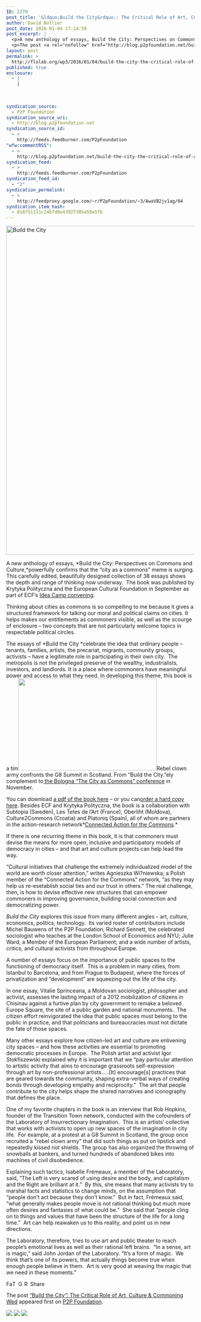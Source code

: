 ```yaml
---
ID: 2270
post_title: '&ldquo;Build the City&rdquo;: The Critical Role of Art, Culture &amp; Commoning Wed'
author: David Bollier
post_date: 2016-01-04 17:14:59
post_excerpt: |
  <p>A new anthology of essays, Build the City: Perspectives on Commons and Culture,powerfully confirms that the &ldquo;city as a commons&rdquo; meme is surging. This carefully edited, beautifully designed collection of 38 essays shows the depth and range of thinking now underway.&nbsp; The book was published by Krytyka Polityczna and the European Cultural Foundation in September [&hellip;]</p>
  <p>The post <a rel="nofollow" href="http://blog.p2pfoundation.net/build-the-city-the-critical-role-of-art-culture-commoning-wed-12232015-1602/2016/01/04">&ldquo;Build the City&rdquo;: The Critical Role of Art, Culture &amp; Commoning Wed</a> appeared first on <a rel="nofollow" href="http://blog.p2pfoundation.net/">P2P Foundation</a>.</p>
layout: post
permalink: >
  http://flolab.org/wp3/2016/01/04/build-the-city-the-critical-role-of-art-culture-commoning-wed/
published: true
enclosure:
  - |
    |
        
        
        
syndication_source:
  - P2P Foundation
syndication_source_uri:
  - http://blog.p2pfoundation.net
syndication_source_id:
  - >
    http://feeds.feedburner.com/P2pFoundation
"wfw:commentRSS":
  - >
    http://blog.p2pfoundation.net/build-the-city-the-critical-role-of-art-culture-commoning-wed-12232015-1602/2016/01/04/feed
syndication_feed:
  - >
    http://feeds.feedburner.com/P2pFoundation
syndication_feed_id:
  - "2"
syndication_permalink:
  - >
    http://feedproxy.google.com/~r/P2pFoundation/~3/AwaVB2jv1ag/04
syndication_item_hash:
  - 018751111c24bfd0e4392f38ba50a5fb
---
```

<img class="aligncenter wp-image-53261" src="http://blog.p2pfoundation.net/wp-content/uploads/Build-the-City.jpg" alt="Build the City" width="657" height="879" />

A new anthology of essays, *Build the City: Perspectives on Commons and Culture,*powerfully confirms that the “city as a commons” meme is surging. This carefully edited, beautifully designed collection of 38 essays shows the depth and range of thinking now underway.  The book was published by Krytyka Polityczna and the European Cultural Foundation in September as part of ECF’s [Idea Camp convening][1].

Thinking about cities as commons is so compelling to me because it gives a structured framework for talking our moral and political claims on cities. It helps makes our entitlements as commoners visible, as well as the scourge of enclosure – two concepts that are not particularly welcome topics in respectable political circles.

The essays of *Build the City *celebrate the idea that ordinary people – tenants, families, artists, the precariat, migrants, community groups, activists – have a legitimate role in participating in their own city.  The metropolis is not the privileged preserve of the wealthy, industrialists, investors, and landlords. It is a place where commoners have meaningful power and access to what they need. In developing this theme, this book is a tim<span class="image-caption-container image-caption-container-"><img class="caption border alignright" title="Rebel clown army confronts the G8 Summit in Scotland. From &quot;Build the City.&quot;" src="http://bollier.org/sites/default/files/resize/u6/Rebel%20clowns%20from%20Build%20the%20City-370x245.png" alt="" width="370" height="245" align="" /><span class="image-caption">Rebel clown army confronts the G8 Summit in Scotland. From “Build the City.”</span></span>ely complement to[ the Bologna “The City as Commons” conference][2] in November.

You can download [a pdf of the book here][3] – or you can[order a hard copy here][4]. Besides ECF and Krytyka Polityczna, the book is a collaboration with Subtopia (Sweden), Les Tetes de l’Art (France), Oberliht (Moldova), Culture2Commons (Croatia) and Platoniq (Spain), all of whom are partners in the action-research network*[Connected Action for the Commons][5].*

If there is one recurring theme in this book, it is that commoners must devise the means for more open, inclusive and participatory models of democracy in cities – and that art and culture projects can help lead the way.

“Cultural initiatives that challenge the extremely individualized model of the world are worth closer attention,” writes Agnieszka Wi?niewska, a Polish member of the “Connected Action for the Commons” network, “as they may help us re-esetablish social ties and our trust in others.” The real challenge, then, is how to devise effective new structures that can empower commoners in improving governance, building social connection and democratizing power.

*Build the City* explores this issue from many different angles – art, culture, economics, politics, technology.  Its varied roster of contributors include Michel Bauwens of the P2P Foundation; Richard Sennett, the celebrated sociologist who teaches at the London School of Economics and NYU; Julie Ward, a Member of the European Parliament; and a wide number of artists, critics, and cultural activists from throughout Europe.

A number of essays focus on the importance of public spaces to the functioning of democracy itself.  This is a problem in many cities, from Istanbul to Barcelona, and from Prague to Budapest, where the forces of privatization and “development” are squeezing out the life of the city.

In one essay, Vitalie Sprinceana, a Moldovan sociologist, philosopher and activist, assesses the lasting impact of a 2012 mobilization of citizens in Chisinau against a furtive plan by city government to remake a beloved Europe Square, the site of a public garden and national monuments.  The citizen effort reinvigorated the idea that public spaces must belong to the public in practice, and that politicians and bureaucracies must not dictate the fate of those spaces.

Many other essays explore how citizen-led art and culture are enlivening city spaces – and how these activities are essential to promoting democratic processes in Europe.  The Polish artist and activist Igor Stokfiszewski explained why it is important that we “pay particular attention to artistic activity that aims to encourage grassroots self-expression through art by non-professional artists…..[It] encourage[s] practices that are geared towards the community, shaping extra-verbal ways of creating bonds through developing empathy and reciprocity.”  The art that people contribute to the city helps shape the shared narratives and iconography that defines the place.

One of my favorite chapters in the book is an interview that Rob Hopkins, founder of the Transition Town network, conducted with the cofounders of the Laboratory of Insurrectionary Imagination.  This is an artists’ collective that works with activists to open up new spaces of the imagination in city life.  For example, at a protest at a G8 Summit in Scotland, the group once recruited a “rebel clown army” that did such things as put on lipstick and repeatedly kissed riot shields. The group has also organized the throwing of snowballs at bankers, and turned hundreds of abandoned bikes into machines of civil disobedience.

Explaining such tactics, Isabelle Frémeaux, a member of the Laboratory, said, “The Left is very scared of using desire and the body, and capitalism and the Right are brilliant at it.”  By this, she means that many activists try to marshal facts and statistics to change minds, on the assumption that “people don’t act because they don’t know.”  But in fact, Frémeaux said, “what generally makes people move is not rational thinking but much more often desires and fantasies of what could be.”  She said that “people cling on to things and values that have been the structure of the life for a long time.”  Art can help reawaken us to this reality, and point us in new directions.

The Laboratory, therefore, tries to use art and public theater to reach people’s emotional lives as well as their rational left brains.  “In a sense, art is magic,” said John Jordan of the Laboratory. “It’s a form of magic.  We think that’s one of its powers, that actually things become true when enough people believe in them.  Art is very good at weaving the magic that we need in these moments.”

<a class="a2a_button_facebook" href="http://www.addtoany.com/add_to/facebook?linkurl=http%3A%2F%2Fblog.p2pfoundation.net%2Fbuild-the-city-the-critical-role-of-art-culture-commoning-wed-12232015-1602%2F2016%2F01%2F04&linkname=%E2%80%9CBuild%20the%20City%E2%80%9D%3A%20The%20Critical%20Role%20of%20Art%2C%20Culture%20%26%20Commoning%20Wed" title="Facebook" rel="nofollow"><img src="http://blog.p2pfoundation.net/wp-content/plugins/add-to-any/icons/facebook.png" width="16" height="16" alt="Facebook" /></a><a class="a2a_button_twitter" href="http://www.addtoany.com/add_to/twitter?linkurl=http%3A%2F%2Fblog.p2pfoundation.net%2Fbuild-the-city-the-critical-role-of-art-culture-commoning-wed-12232015-1602%2F2016%2F01%2F04&linkname=%E2%80%9CBuild%20the%20City%E2%80%9D%3A%20The%20Critical%20Role%20of%20Art%2C%20Culture%20%26%20Commoning%20Wed" title="Twitter" rel="nofollow"><img src="http://blog.p2pfoundation.net/wp-content/plugins/add-to-any/icons/twitter.png" width="16" height="16" alt="Twitter" /></a><a class="a2a_button_google_plus" href="http://www.addtoany.com/add_to/google_plus?linkurl=http%3A%2F%2Fblog.p2pfoundation.net%2Fbuild-the-city-the-critical-role-of-art-culture-commoning-wed-12232015-1602%2F2016%2F01%2F04&linkname=%E2%80%9CBuild%20the%20City%E2%80%9D%3A%20The%20Critical%20Role%20of%20Art%2C%20Culture%20%26%20Commoning%20Wed" title="Google+" rel="nofollow"><img src="http://blog.p2pfoundation.net/wp-content/plugins/add-to-any/icons/google_plus.png" width="16" height="16" alt="Google+" /></a><a class="a2a_button_reddit" href="http://www.addtoany.com/add_to/reddit?linkurl=http%3A%2F%2Fblog.p2pfoundation.net%2Fbuild-the-city-the-critical-role-of-art-culture-commoning-wed-12232015-1602%2F2016%2F01%2F04&linkname=%E2%80%9CBuild%20the%20City%E2%80%9D%3A%20The%20Critical%20Role%20of%20Art%2C%20Culture%20%26%20Commoning%20Wed" title="Reddit" rel="nofollow"><img src="http://blog.p2pfoundation.net/wp-content/plugins/add-to-any/icons/reddit.png" width="16" height="16" alt="Reddit" /></a><a class="a2a_dd a2a_target addtoany_share_save" href="https://www.addtoany.com/share#url=http%3A%2F%2Fblog.p2pfoundation.net%2Fbuild-the-city-the-critical-role-of-art-culture-commoning-wed-12232015-1602%2F2016%2F01%2F04&title=%E2%80%9CBuild%20the%20City%E2%80%9D%3A%20The%20Critical%20Role%20of%20Art%2C%20Culture%20%26%20Commoning%20Wed" id="wpa2a_2"><img src="http://blog.p2pfoundation.net/wp-content/plugins/add-to-any/share_save_120_16.png" width="120" height="16" alt="Share" /></a>

The post <a rel="nofollow" href="http://blog.p2pfoundation.net/build-the-city-the-critical-role-of-art-culture-commoning-wed-12232015-1602/2016/01/04">“Build the City”: The Critical Role of Art, Culture & Commoning Wed</a> appeared first on <a rel="nofollow" href="http://blog.p2pfoundation.net/">P2P Foundation</a>.

<div class="feedflare">
  <a href="http://feeds.feedburner.com/~ff/P2pFoundation?a=AwaVB2jv1ag:z08jZh8sTvI:7Q72WNTAKBA"><img src="http://feeds.feedburner.com/~ff/P2pFoundation?d=7Q72WNTAKBA" border="0" /></img></a> <a href="http://feeds.feedburner.com/~ff/P2pFoundation?a=AwaVB2jv1ag:z08jZh8sTvI:D7DqB2pKExk"><img src="http://feeds.feedburner.com/~ff/P2pFoundation?i=AwaVB2jv1ag:z08jZh8sTvI:D7DqB2pKExk" border="0" /></img></a> <a href="http://feeds.feedburner.com/~ff/P2pFoundation?a=AwaVB2jv1ag:z08jZh8sTvI:2mJPEYqXBVI"><img src="http://feeds.feedburner.com/~ff/P2pFoundation?d=2mJPEYqXBVI" border="0" /></img></a>
</div>

<img src="http://feeds.feedburner.com/~r/P2pFoundation/~4/AwaVB2jv1ag" height="1" width="1" alt="" />

 [1]: http://www.culturalfoundation.eu/idea-camp-2015
 [2]: http://bollier.org/blog/city-commons-conference
 [3]: http://www.culturalfoundation.eu/s/Build-the-City_eBook.pdf
 [4]: http://www.culturalfoundation.eu/library/build-the-city-book
 [5]: http://www.culturalfoundation.eu/connected-action/
